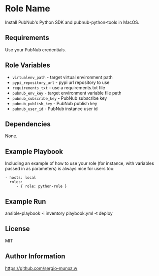 Role Name
=========

Install PubNub's Python SDK and pubnub-python-tools in MacOS.

Requirements
------------

Use your PubNub credentials.

Role Variables
--------------

- `virtualenv_path` - target virtual environment path
- `pypi_repository_url` - pypi url repository to use
- `requirements_txt` - use a requirements.txt file
- `pubnub_env_key` - target environment variable file path
- `pubnub_subscribe_key` - PubNub subscribe key
- `pubnub_publish_key` - PubNub publish key
- `pubnub_user_id` - PubNub instance user id

Dependencies
------------

None.

Example Playbook
----------------

Including an example of how to use your role (for instance, with variables passed in as parameters) is always nice for users too:

    - hosts: local
      roles:
         - { role: python-role } 

Example Run
-----------

ansible-playbook -i inventory playbook.yml -t deploy

License
-------

MIT

Author Information
------------------

https://github.com/sergio-munoz:w

